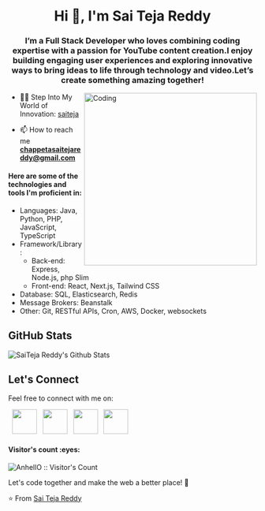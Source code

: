 <!--
[![MasterHead](https://user-images.githubusercontent.com/80781196/190216139-7697aa5a-c9a0-4bd6-80bf-3aca76a2e1c8.gif)]()
-->
<h1 align="center">Hi 👋, I'm Sai Teja Reddy</h1>
<h3 align="center">I’m a Full Stack Developer who loves combining coding expertise with a passion for YouTube content creation.I enjoy building engaging user experiences and exploring innovative ways to bring ideas to life through technology and video.Let’s create something amazing together!</h3>
<img align="right" alt="Coding" width="350" src=https://r2.erweima.ai/imgcompressed/img/compressed_ebfa79274782c7e55c16cc17b58831e5.webp>

- 👨‍💻 Step Into My World of Innovation: [saiteja](https://saiteja.online)

- 📫 How to reach me **chappetasaitejareddy@gmail.com**

<h4>Here are some of the technologies and tools I'm proficient in:</h4>

<ul>
    <li>Languages: Java, Python, PHP, JavaScript, TypeScript</li>
    <li>Framework/Library:
        <ul>
            <li>Back-end: Express, Node.js, php Slim</li>
            <li>Front-end: React, Next.js, Tailwind CSS</li>
        </ul>
    </li>
    <li>Database: SQL, Elasticsearch, Redis</li>
    <li>Message Brokers: Beanstalk</li>
    <li>Other: Git, RESTful APIs, Cron, AWS, Docker, websockets</li>
</ul>



## GitHub Stats

<img align="center" src="https://github-readme-stats.vercel.app/api?username=mintureddy25&count_private=true&show_icons=true&line_height=20&title_color=7A7ADB&icon_color=2234AE&text_color=D3D3D3&bg_color=0,000000,130F40" alt="SaiTeja Reddy's Github Stats">

## Let's Connect

Feel free to connect with me on:

<p align="left">
&nbsp; <a href="https://twitter.com/saiteja_reddy25" target="_blank" rel="noopener noreferrer"><img src="https://img.icons8.com/plasticine/100/000000/twitter.png" width="50" /></a>  
&nbsp; <a href="https://www.instagram.com/mintuu_25/" target="_blank" rel="noopener noreferrer"><img src="https://img.icons8.com/plasticine/100/000000/instagram-new.png" width="50" /></a>  
&nbsp; <a href="https://www.linkedin.com/in/sai-teja-reddy-chappeta-158a3021b/" target="_blank" rel="noopener noreferrer"><img src="https://img.icons8.com/plasticine/100/000000/linkedin.png" width="50" /></a>
&nbsp; <a href="mailto:chappetasaitejareddy@gmail.com" target="_blank" rel="noopener noreferrer"><img src="https://img.icons8.com/plasticine/100/000000/gmail.png"  width="50" /></a>
</p>


<!--
<img align="right" src="https://media.giphy.com/media/jRf5fsn8G6YaogAWxn/giphy.gif" width="200" height="200"/>
-->

<h4 align="left">Visitor's count :eyes:</h4>

<p align="left"><img src="https://profile-counter.glitch.me/{mintureddy25}/count.svg" alt="AnhellO :: Visitor's Count" /></p>

Let's code together and make the web a better place! 🚀

⭐️ From [Sai Teja Reddy](https://github.com/mintureddy25)
